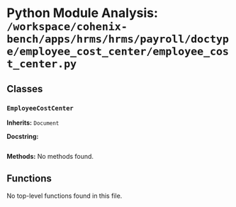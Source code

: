 # Python Module Analysis: `/workspace/cohenix-bench/apps/hrms/hrms/payroll/doctype/employee_cost_center/employee_cost_center.py`

## Classes

### `EmployeeCostCenter`
**Inherits:** `Document`


**Docstring:**
```

```

**Methods:**
No methods found.




## Functions

No top-level functions found in this file.
